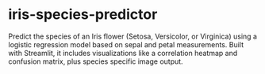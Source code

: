 # iris-species-predictor
Predict the species of an Iris flower (Setosa, Versicolor, or Virginica) using a logistic regression model based on sepal and petal measurements. Built with Streamlit, it includes visualizations like a correlation heatmap and confusion matrix, plus species specific image output.
